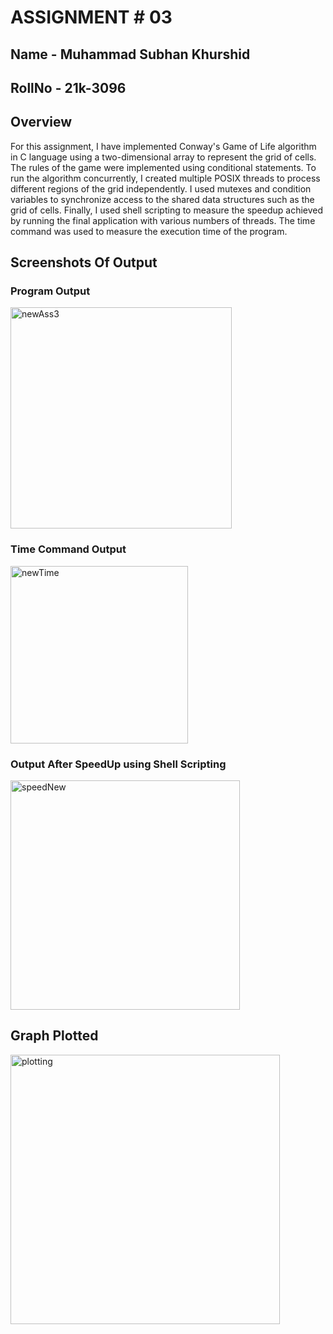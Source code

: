 # ASSIGNMENT # 03
## Name   - Muhammad Subhan Khurshid
## RollNo - 21k-3096

## Overview
For this assignment, I have implemented Conway's Game of Life algorithm in C language using a two-dimensional array to represent the grid of cells. The rules of the game were implemented using conditional statements. To run the algorithm concurrently, I created multiple POSIX threads to process different regions of the grid independently. I used mutexes and condition variables to synchronize access to the shared data structures such as the grid of cells. Finally, I used shell scripting to measure the speedup achieved by running the final application with various numbers of threads. The time command was used to measure the execution time of the program.

## Screenshots Of Output
### Program Output
<img width="354" alt="newAss3" src="https://user-images.githubusercontent.com/105592966/236699731-63392105-6c99-4036-a9d0-68ac3cba057a.PNG">


### Time Command Output
<img width="284" alt="newTime" src="https://user-images.githubusercontent.com/105592966/236699737-daaefbeb-b074-433e-9ef3-13411ed277db.PNG">


### Output After SpeedUp using Shell Scripting
<img width="367" alt="speedNew" src="https://user-images.githubusercontent.com/105592966/236699744-0ec825d0-0b35-4f4a-ba46-9b5d23916343.PNG">

## Graph Plotted
<img width="431" alt="plotting" src="https://user-images.githubusercontent.com/105592966/236699881-9b443bba-8ac3-4427-89e2-c20e6beee5d7.PNG">
